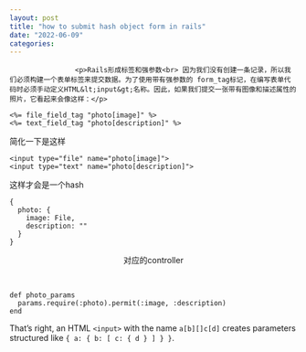 ```yaml
---
layout: post
title: "how to submit hash object form in rails"
date: "2022-06-09"
categories: 
---
```


                    <p>Rails形成标签和强参数<br> 因为我们没有创建一条记录，所以我们必须构建一个表单标签来提交数据。为了使用带有强参数的 form_tag标记，在编写表单代码时必须手动定义HTML&lt;input&gt;名称。因此，如果我们提交一张带有图像和描述属性的照片，它看起来会像这样：</p> 
<pre><code>&lt;%= file_field_tag "photo[image]" %&gt;
&lt;%= text_field_tag "photo[description]" %&gt;</code></pre> 
<p>简化一下是这样</p> 
<pre><code>&lt;input type="file" name="photo[image]"&gt;
&lt;input type="text" name="photo[description]"&gt;</code></pre> 
<p>这样才会是一个hash</p> 
<pre><code>{
  photo: {
    image: File,
    description: ""
  }
}</code></pre> 
<p style="text-align:center;"><img alt="" src="https://img-blog.csdnimg.cn/69c83cb6ab9c4d67bbb4c3ef42d0d943.png?x-oss-process=image/watermark,type_d3F5LXplbmhlaQ,shadow_50,text_Q1NETiBA6K645aKo44Gu5bCP6J206J22,size_20,color_FFFFFF,t_70,g_se,x_16">对应的controller</p> 
<p> </p> 
<pre><code>def photo_params
  params.require(:photo).permit(:image, :description)
end</code></pre> 
<p>That’s right, an HTML <code>&lt;input&gt;</code> with the name <code>a[b][]c[d]</code> creates parameters structured like <code>{ a: { b: [ c: { d } ] } }</code>.</p> 
<p></p>
                

